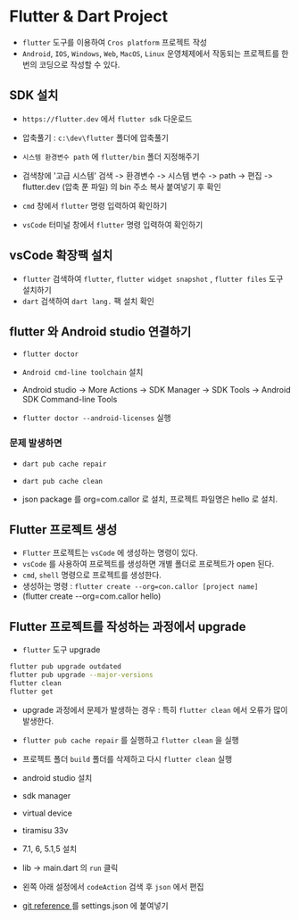 # Flutter & Dart Project

- `flutter` 도구를 이용하여 `Cros platform` 프로젝트 작성
- `Android`, `IOS`, `Windows`, `Web`, `MacOS`, `Linux` 운영체제에서 작동되는 프로젝트를 한번의 코딩으로 작성할 수 있다.

## SDK 설치

- `https://flutter.dev` 에서 `flutter sdk` 다운로드
- 압축풀기 : `c:\dev\flutter` 폴더에 압축풀기
- `시스템 환경변수 path` 에 `flutter/bin` 폴더 지정해주기
- 검색창에 '고급 시스템' 검색 -> 환경변수 -> 시스템 변수 -> path -> 편집 -> flutter.dev (압축 푼 파일) 의 bin 주소 복사 붙여넣기 후 확인

- `cmd` 창에서 `flutter` 명령 입력하여 확인하기
- `vsCode` 터미널 창에서 `flutter` 명령 입력하여 확인하기

## vsCode 확장팩 설치
- `flutter` 검색하여 `flutter`, `flutter widget snapshot` , `flutter files` 도구 설치하기
- `dart` 검색하여 `dart lang.` 팩 설치 확인

## flutter 와 Android studio 연결하기

- `flutter doctor`

- `Android cmd-line toolchain` 설치 
- Android studio -> More Actions -> SDK Manager -> SDK Tools -> Android SDK Command-line Tools 

- `flutter doctor --android-licenses` 실행

### 문제 발생하면

- `dart pub cache repair`
- `dart pub cache clean`

- json package 를 org=com.callor 로 설치, 프로젝트 파일명은 hello 로 설치.


## Flutter 프로젝트 생성
- `Flutter` 프로젝트는 `vsCode` 에 생성하는 명령이 있다.
- `vsCode` 를 사용하여 프로젝트를 생성하면 개별 폴더로 프로젝트가 open 된다.
- `cmd`, `shell` 명령으로 프로젝트를 생성한다.
- 생성하는 명령 : `flutter create --org=con.callor [project name]`
- (flutter create --org=com.callor hello)


## Flutter 프로젝트를 작성하는 과정에서 upgrade
- `flutter` 도구 upgrade

```bash
flutter pub upgrade outdated
flutter pub upgrade --major-versions
flutter clean
flutter get
```

- upgrade 과정에서 문제가 발생하는 경우 : 특히 `flutter clean` 에서 오류가 많이 발생한다. 
- `flutter pub cache repair` 를 실행하고 `flutter clean` 을 실행
- 프로젝트 폴더 `build` 폴더를 삭제하고 다시 `flutter clean` 실행




- android studio 설치
- sdk manager

- virtual device
- tiramisu 33v

- 7.1, 6, 5.1,5 설치

- lib -> main.dart 의 `run` 클릭

- 왼쪽 아래 설정에서 `codeAction` 검색 후 `json` 에서 편집

- [git reference ](https://github.com/callor/Reference/blob/master/Settings/dart_setting.xml) 를 settings.json 에 붙여넣기